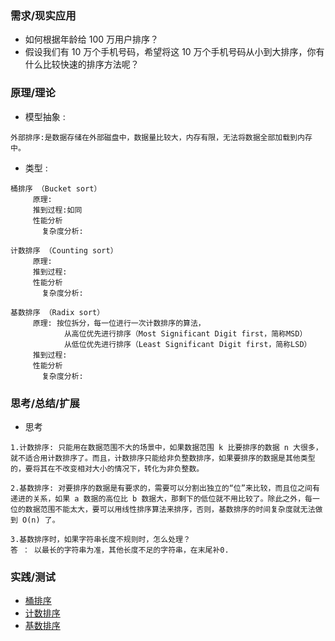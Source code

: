 ### **需求/现实应用**
+ 如何根据年龄给 100 万用户排序？
+ 假设我们有 10 万个手机号码，希望将这 10 万个手机号码从小到大排序，你有什么比较快速的排序方法呢？


### **原理/理论**
   + 模型抽象 :
```
外部排序:是数据存储在外部磁盘中，数据量比较大，内存有限，无法将数据全部加载到内存中。
```

   + 类型     :
```
桶排序 （Bucket sort）
     原理:
     推到过程:如同
     性能分析
       复杂度分析:
```
```
计数排序 （Counting sort）
     原理:
     推到过程:
     性能分析
       复杂度分析:
```
```
基数排序 （Radix sort）
     原理: 按位拆分，每一位进行一次计数排序的算法，
            从高位优先进行排序（Most Significant Digit first，简称MSD）
            从低位优先进行排序（Least Significant Digit first，简称LSD）
     推到过程:
     性能分析
       复杂度分析:
```

### **思考/总结/扩展**
+ 思考

```
1.计数排序: 只能用在数据范围不大的场景中，如果数据范围 k 比要排序的数据 n 大很多，就不适合用计数排序了。而且，计数排序只能给非负整数排序，如果要排序的数据是其他类型的，要将其在不改变相对大小的情况下，转化为非负整数。

2.基数排序: 对要排序的数据是有要求的，需要可以分割出独立的“位”来比较，而且位之间有递进的关系，如果 a 数据的高位比 b 数据大，那剩下的低位就不用比较了。除此之外，每一位的数据范围不能太大，要可以用线性排序算法来排序，否则，基数排序的时间复杂度就无法做到 O(n) 了。

3.基数排序时，如果字符串长度不规则时，怎么处理？
答 ： 以最长的字符串为准，其他长度不足的字符串，在末尾补0.

```
### **实践/测试**
+ [桶排序]()
+ [计数排序]()
+ [基数排序]()
